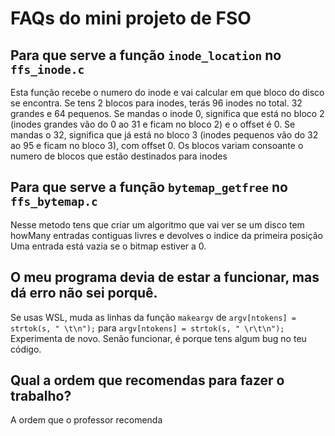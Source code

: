 # FAQs do mini projeto de FSO



## Para que serve a função `inode_location` no `ffs_inode.c`
Esta função recebe o numero do inode e vai calcular em que bloco do disco se encontra. 
Se tens 2 blocos para inodes, terás 96 inodes no total. 32 grandes e 64 pequenos. 
Se mandas o inode 0, significa que está no bloco 2 (inodes grandes vão do 0 ao 31 e ficam no bloco 2) e o offset é 0. 
Se mandas o 32, significa que já está no bloco 3 (inodes pequenos vão do 32 ao 95 e ficam no bloco 3), com offset 0.
Os blocos variam consoante o numero de blocos que estão destinados para inodes


## Para que serve a função `bytemap_getfree` no `ffs_bytemap.c`
Nesse metodo tens que criar um algoritmo que vai ver se um disco tem howMany entradas contiguas livres e devolves o indice da primeira posição
Uma entrada está vazia se o bitmap estiver a 0.

## O meu programa devia de estar a funcionar, mas dá erro não sei porquê.
Se usas WSL, muda as linhas da função `makeargv` de `argv[ntokens] = strtok(s, " \t\n");` para `argv[ntokens] = strtok(s, " \r\t\n");`
Experimenta de novo. Senão funcionar, é porque tens algum bug no teu código.

## Qual a ordem que recomendas para fazer o trabalho?
A ordem que o professor recomenda
